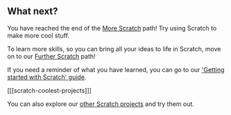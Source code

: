 ## What next?

You have reached the end of the [More Scratch](https://projects.raspberrypi.org/en/pathways/more-scratch) path! Try using Scratch to make more cool stuff. 

To learn more skills, so you can bring all your ideas to life in Scratch, move on to our [Further Scratch](https://projects.raspberrypi.org/en/pathways/further-scratch) path! 

If you need a reminder of what you have learned, you can go to our ['Getting started with Scratch' guide](https://projects.raspberrypi.org/en/projects/getting-started-scratch).

[[[scratch-coolest-projects]]]

You can also explore our [other Scratch projects](https://projects.raspberrypi.org/en/projects?software%5B%5D=scratch&curriculum%5B%5D=%201) and try them out.

